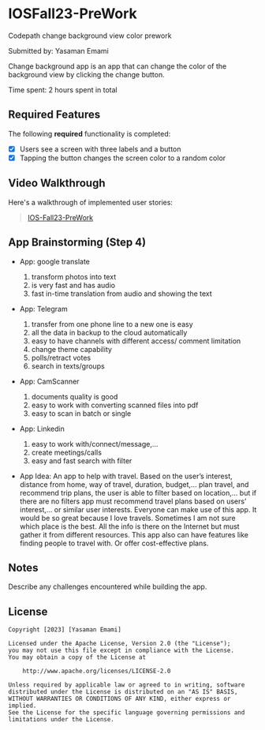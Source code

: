 # IOSFall23-PreWork
Codepath change background view color prework

Submitted by: Yasaman Emami

Change background app is an app that can change the color of the background view by clicking the change button.

Time spent: 2 hours spent in total

## Required Features

The following **required** functionality is completed:

- [X] Users see a screen with three labels and a button
- [X] Tapping the button changes the screen color to a random color
 
## Video Walkthrough

Here's a walkthrough of implemented user stories:

<blockquote class="imgur-embed-pub" lang="en" data-id="a/QOesiXH"  ><a href="//imgur.com/a/QOesiXH">IOS-Fall23-PreWork</a></blockquote>




## App Brainstorming (Step 4)
- App: google translate
  1) transform photos into text
  2) is very fast and has audio
  3) fast in-time translation from audio and showing the text
 
- App: Telegram
  1) transfer from one phone line to a new one is easy
  2) all the data in backup to the cloud automatically
  3) easy to have channels with different access/ comment limitation
  4) change theme capability
  5) polls/retract votes
  6) search in texts/groups

- App: CamScanner
  1) documents quality is good
  2) easy to work with converting scanned files into pdf
  3) easy to scan in batch or single

- App: Linkedin
  1) easy to work with/connect/message,...
  2) create meetings/calls
  3) easy and fast search with filter
 
- App Idea:
  An app to help with travel.
  Based on the user’s interest, distance from home, way of travel, duration, budget,... plan travel, and recommend trip plans, the user is able to filter based on location,... but if there are no filters app must recommend travel plans based on users’ interest,... or similar user 
  interests. 
  Everyone can make use of this app.
  It would be so great because I love travels. Sometimes I am not sure which place is the best. All the info is there on the Internet but must gather it from different resources. This app also can have features like finding people to travel with. Or offer cost-effective plans.



## Notes

Describe any challenges encountered while building the app.

## License

    Copyright [2023] [Yasaman Emami]

    Licensed under the Apache License, Version 2.0 (the "License");
    you may not use this file except in compliance with the License.
    You may obtain a copy of the License at

        http://www.apache.org/licenses/LICENSE-2.0

    Unless required by applicable law or agreed to in writing, software
    distributed under the License is distributed on an "AS IS" BASIS,
    WITHOUT WARRANTIES OR CONDITIONS OF ANY KIND, either express or implied.
    See the License for the specific language governing permissions and
    limitations under the License.
